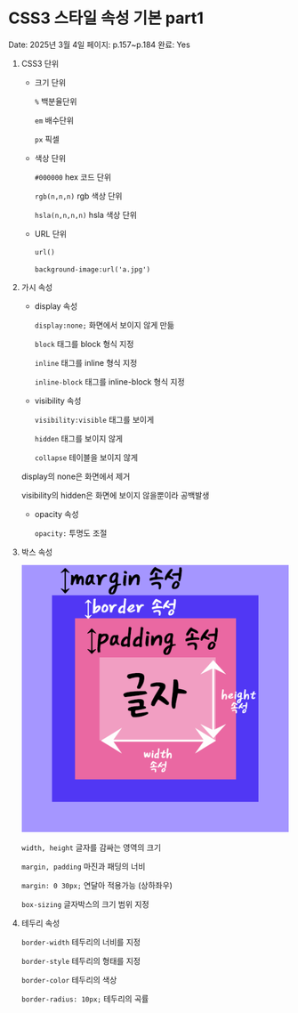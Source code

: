 # CSS3 스타일 속성 기본 part1

Date: 2025년 3월 4일
페이지: p.157~p.184
완료: Yes

1. CSS3 단위
    - 크기 단위
        
        `%` 백분율단위
        
        `em` 배수단위
        
        `px` 픽셀
        
    - 색상 단위
        
        `#000000` hex  코드 단위
        
        `rgb(n,n,n)` rgb 색상 단위
        
        `hsla(n,n,n,n)` hsla 색상 단위
        
    - URL 단위
        
        `url()` 
        
        `background-image:url('a.jpg')`
        
2. 가시 속성
    - display 속성
        
        `display:none;` 화면에서 보이지 않게 만듦
        
        `block` 태그를 block 형식 지정
        
        `inline` 태그를 inline 형식 지정
        
        `inline-block` 태그를 inline-block 형식 지정
        
    - visibility 속성
        
        `visibility:visible` 태그를 보이게
        
        `hidden` 태그를 보이지 않게
        
        `collapse` 테이블을 보이지 않게
        
    
    display의 none은 화면에서 제거
    
    visibility의 hidden은 화면에 보이지 않을뿐이라 공백발생
    
    - opacity 속성
        
        `opacity:` 투명도 조절
        
3. 박스 속성
    
    ![images_sue6e2_post_b6d59cef-8f56-49a4-85e3-73e02888e046_box속성.png](images_sue6e2_post_b6d59cef-8f56-49a4-85e3-73e02888e046_box%EC%86%8D%EC%84%B1.png)
    
    `width, height` 글자를 감싸는 영역의 크기
    
    `margin, padding` 마진과 패딩의 너비
    
    `margin: 0 30px;` 연달아 적용가능 (상하좌우)
    
    `box-sizing` 글자박스의 크기 범위 지정
    
4. 테두리 속성
    
    `border-width` 테두리의 너비를 지정
    
    `border-style` 테두리의 형태를 지정
    
    `border-color` 테두리의 색상
    
    `border-radius: 10px;` 테두리의 곡률